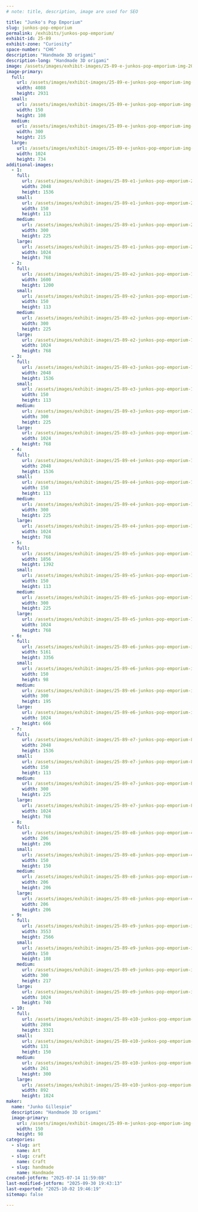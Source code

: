```yaml
---
# note: title, description, image are used for SEO

title: "Junko's Pop Emporium"
slug: junkos-pop-emporium
permalink: /exhibits/junkos-pop-emporium/
exhibit-id: 25-89
exhibit-zone: "Curiosity"
space-number: "CH6"
description: "Handmade 3D origami"
description-long: "Handmade 3D origami"
image: /assets/images/exhibit-images/25-89-e-junkos-pop-emporium-img-20250714-114527139-hdr-300x215.jpg
image-primary: 
  full:
    url: /assets/images/exhibit-images/25-89-e-junkos-pop-emporium-img-20250714-114527139-hdr-full.jpg
    width: 4088
    height: 2931
  small:
    url: /assets/images/exhibit-images/25-89-e-junkos-pop-emporium-img-20250714-114527139-hdr-150x108.jpg
    width: 150
    height: 108
  medium:
    url: /assets/images/exhibit-images/25-89-e-junkos-pop-emporium-img-20250714-114527139-hdr-300x215.jpg
    width: 300
    height: 215
  large:
    url: /assets/images/exhibit-images/25-89-e-junkos-pop-emporium-img-20250714-114527139-hdr-1024x734.jpg
    width: 1024
    height: 734
additional-images: 
  - 1:
    full:
      url: /assets/images/exhibit-images/25-89-e1-junkos-pop-emporium-20413864-1517946601590354-8783203172951916050-o-full.jpg
      width: 2048
      height: 1536
    small:
      url: /assets/images/exhibit-images/25-89-e1-junkos-pop-emporium-20413864-1517946601590354-8783203172951916050-o-150x113.jpg
      width: 150
      height: 113
    medium:
      url: /assets/images/exhibit-images/25-89-e1-junkos-pop-emporium-20413864-1517946601590354-8783203172951916050-o-300x225.jpg
      width: 300
      height: 225
    large:
      url: /assets/images/exhibit-images/25-89-e1-junkos-pop-emporium-20413864-1517946601590354-8783203172951916050-o-1024x768.jpg
      width: 1024
      height: 768
  - 2:
    full:
      url: /assets/images/exhibit-images/25-89-e2-junkos-pop-emporium-14409928-1198816133503404-6054715340711696141-o-full.jpg
      width: 1600
      height: 1200
    small:
      url: /assets/images/exhibit-images/25-89-e2-junkos-pop-emporium-14409928-1198816133503404-6054715340711696141-o-150x113.jpg
      width: 150
      height: 113
    medium:
      url: /assets/images/exhibit-images/25-89-e2-junkos-pop-emporium-14409928-1198816133503404-6054715340711696141-o-300x225.jpg
      width: 300
      height: 225
    large:
      url: /assets/images/exhibit-images/25-89-e2-junkos-pop-emporium-14409928-1198816133503404-6054715340711696141-o-1024x768.jpg
      width: 1024
      height: 768
  - 3:
    full:
      url: /assets/images/exhibit-images/25-89-e3-junkos-pop-emporium-11538154-935683579816662-1381491208271375897-o-full.jpg
      width: 2048
      height: 1536
    small:
      url: /assets/images/exhibit-images/25-89-e3-junkos-pop-emporium-11538154-935683579816662-1381491208271375897-o-150x113.jpg
      width: 150
      height: 113
    medium:
      url: /assets/images/exhibit-images/25-89-e3-junkos-pop-emporium-11538154-935683579816662-1381491208271375897-o-300x225.jpg
      width: 300
      height: 225
    large:
      url: /assets/images/exhibit-images/25-89-e3-junkos-pop-emporium-11538154-935683579816662-1381491208271375897-o-1024x768.jpg
      width: 1024
      height: 768
  - 4:
    full:
      url: /assets/images/exhibit-images/25-89-e4-junkos-pop-emporium-11696601-935684169816603-806264695715521797-o-full.jpg
      width: 2048
      height: 1536
    small:
      url: /assets/images/exhibit-images/25-89-e4-junkos-pop-emporium-11696601-935684169816603-806264695715521797-o-150x113.jpg
      width: 150
      height: 113
    medium:
      url: /assets/images/exhibit-images/25-89-e4-junkos-pop-emporium-11696601-935684169816603-806264695715521797-o-300x225.jpg
      width: 300
      height: 225
    large:
      url: /assets/images/exhibit-images/25-89-e4-junkos-pop-emporium-11696601-935684169816603-806264695715521797-o-1024x768.jpg
      width: 1024
      height: 768
  - 5:
    full:
      url: /assets/images/exhibit-images/25-89-e5-junkos-pop-emporium-120224032-3445087508876244-9115102398444023356-n-full.jpg
      width: 1856
      height: 1392
    small:
      url: /assets/images/exhibit-images/25-89-e5-junkos-pop-emporium-120224032-3445087508876244-9115102398444023356-n-150x113.jpg
      width: 150
      height: 113
    medium:
      url: /assets/images/exhibit-images/25-89-e5-junkos-pop-emporium-120224032-3445087508876244-9115102398444023356-n-300x225.jpg
      width: 300
      height: 225
    large:
      url: /assets/images/exhibit-images/25-89-e5-junkos-pop-emporium-120224032-3445087508876244-9115102398444023356-n-1024x768.jpg
      width: 1024
      height: 768
  - 6:
    full:
      url: /assets/images/exhibit-images/25-89-e6-junkos-pop-emporium-img-9380-full.JPG
      width: 5161
      height: 3356
    small:
      url: /assets/images/exhibit-images/25-89-e6-junkos-pop-emporium-img-9380-150x98.JPG
      width: 150
      height: 98
    medium:
      url: /assets/images/exhibit-images/25-89-e6-junkos-pop-emporium-img-9380-300x195.JPG
      width: 300
      height: 195
    large:
      url: /assets/images/exhibit-images/25-89-e6-junkos-pop-emporium-img-9380-1024x666.JPG
      width: 1024
      height: 666
  - 7:
    full:
      url: /assets/images/exhibit-images/25-89-e7-junkos-pop-emporium-87983292-2882860218432312-4596178656753090560-n-full.jpg
      width: 2048
      height: 1536
    small:
      url: /assets/images/exhibit-images/25-89-e7-junkos-pop-emporium-87983292-2882860218432312-4596178656753090560-n-150x113.jpg
      width: 150
      height: 113
    medium:
      url: /assets/images/exhibit-images/25-89-e7-junkos-pop-emporium-87983292-2882860218432312-4596178656753090560-n-300x225.jpg
      width: 300
      height: 225
    large:
      url: /assets/images/exhibit-images/25-89-e7-junkos-pop-emporium-87983292-2882860218432312-4596178656753090560-n-1024x768.jpg
      width: 1024
      height: 768
  - 8:
    full:
      url: /assets/images/exhibit-images/25-89-e8-junkos-pop-emporium-482322663-9545187018866232-8073527563637895720-n-full.jpg
      width: 206
      height: 206
    small:
      url: /assets/images/exhibit-images/25-89-e8-junkos-pop-emporium-482322663-9545187018866232-8073527563637895720-n-150x150.jpg
      width: 150
      height: 150
    medium:
      url: /assets/images/exhibit-images/25-89-e8-junkos-pop-emporium-482322663-9545187018866232-8073527563637895720-n-206x206.jpg
      width: 206
      height: 206
    large:
      url: /assets/images/exhibit-images/25-89-e8-junkos-pop-emporium-482322663-9545187018866232-8073527563637895720-n-206x206.jpg
      width: 206
      height: 206
  - 9:
    full:
      url: /assets/images/exhibit-images/25-89-e9-junkos-pop-emporium-img-20250707-122436334-full.jpg
      width: 3553
      height: 2566
    small:
      url: /assets/images/exhibit-images/25-89-e9-junkos-pop-emporium-img-20250707-122436334-150x108.jpg
      width: 150
      height: 108
    medium:
      url: /assets/images/exhibit-images/25-89-e9-junkos-pop-emporium-img-20250707-122436334-300x217.jpg
      width: 300
      height: 217
    large:
      url: /assets/images/exhibit-images/25-89-e9-junkos-pop-emporium-img-20250707-122436334-1024x740.jpg
      width: 1024
      height: 740
  - 10:
    full:
      url: /assets/images/exhibit-images/25-89-e10-junkos-pop-emporium-img-20250708-121707747-hdr-full.jpg
      width: 2894
      height: 3321
    small:
      url: /assets/images/exhibit-images/25-89-e10-junkos-pop-emporium-img-20250708-121707747-hdr-131x150.jpg
      width: 131
      height: 150
    medium:
      url: /assets/images/exhibit-images/25-89-e10-junkos-pop-emporium-img-20250708-121707747-hdr-261x300.jpg
      width: 261
      height: 300
    large:
      url: /assets/images/exhibit-images/25-89-e10-junkos-pop-emporium-img-20250708-121707747-hdr-892x1024.jpg
      width: 892
      height: 1024
maker: 
  name: "Junko Gillespie"
  description: "Handmade 3D origami"
  image-primary:
    url: /assets/images/exhibit-images/25-89-m-junkos-pop-emporium-img-9398-150x98.JPG
    width: 150
    height: 98
categories: 
  - slug: art
    name: Art
  - slug: craft
    name: Craft
  - slug: handmade
    name: Handmade
created-jotform: "2025-07-14 11:59:08"
last-modified-jotform: "2025-09-30 19:43:13"
last-exported: "2025-10-02 19:46:19"
sitemap: false

---
```

